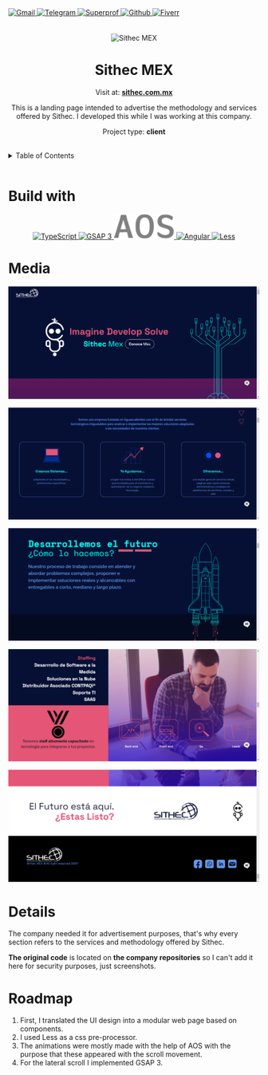 <div><a href='mailto:abelsotovaldez@gmail.com' target='_blank'>
                <img src='https://img.shields.io/static/v1?style=for-the-badge&message=Gmail&color=EA4335&logo=Gmail&logoColor=FFFFFF&label=' alt='Gmail' height='30px'/>
            </a><a href='https://t.me/NielsBored' target='_blank'>
                <img src='https://img.shields.io/static/v1?style=for-the-badge&message=Telegram&color=26A5E4&logo=Telegram&logoColor=FFFFFF&label=' alt='Telegram' height='30px'/>
            </a><a href='https://www.superprof.mx/estudiante-ingenieria-sistemas-computacionales-clases-programacion-nivel-preparatoria-universitario.html' target='_blank'>
                <img src='https://img.shields.io/static/v1?style=for-the-badge&message=Superprof&color=ff6363&logo=Superprof&logoColor=ff6363&label=&fontColor=ff6363' alt='Superprof' height='30px'/>
            </a><a href='https://github.com/Niels-Bored' target='_blank'>
                <img src='https://img.shields.io/static/v1?style=for-the-badge&message=GitHub&color=181717&logo=GitHub&logoColor=FFFFFF&label=' alt='Github' height='30px'/>
            </a><a href='https://es.fiverr.com/abelsotovaldez?up_rollout=tr' target='_blank'>
                <img src='https://img.shields.io/static/v1?style=for-the-badge&message=Fiverr&color=222222&logo=Fiverr&logoColor=1DBF73&label=' alt='Fiverr' height='30px'/>
            </a></div><div align='center'><br><br><img src='https://sithec.com.mx/assets/Images/logo_sithec_white.svg' alt='Sithec MEX' height='80px'/>

# Sithec MEX

Visit at: **[sithec.com.mx](https://sithec.com.mx/)**

This is a landing page intended to advertise the methodology and services offered by Sithec. I developed this while I was working at this company.

Project type: **client**

</div><br><details>
            <summary>Table of Contents</summary>
            <ol>
<li><a href='#buildwith'>Build With</a></li>
<li><a href='#media'>Media</a></li>
<li><a href='#details'>Details</a></li>
<li><a href='#roadmap'>Roadmap</a></li></ol>
        </details><br>

# Build with

<div align='center'><a href='https://www.typescriptlang.org/' target='_blank'> <img src='https://cdn.svgporn.com/logos/typescript-icon.svg' alt='TypeScript' title='TypeScript' height='50px'/> </a><a href='https://greensock.com/gsap/' target='_blank'> <img src='https://cdn.svgporn.com/logos/greensock-icon.svg' alt='GSAP 3' title='GSAP 3' height='50px'/> </a><a href='https://michalsnik.github.io/aos/' target='_blank'> <img src='https://raw.githubusercontent.com/DariHernandez/DariHernandez/main/imgs/aos.svg' alt='AOS' title='AOS' height='50px'/> </a><a href='https://angular.io/' target='_blank'> <img src='https://cdn.svgporn.com/logos/angular-icon.svg' alt='Angular' title='Angular' height='50px'/> </a><a href='https://lesscss.org/' target='_blank'> <img src='https://cdn.svgporn.com/logos/less.svg' alt='Less' title='Less' height='50px'/> </a></div>

# Media

![Header](https://github.com/Niels-Bored/Sithec-MEX/blob/master/images/1.png?raw=true)

![About Us](https://github.com/Niels-Bored/Sithec-MEX/blob/master/images/2.png?raw=true)

![How we work](https://github.com/Niels-Bored/Sithec-MEX/blob/master/images/3.png?raw=true)

![Services](https://github.com/Niels-Bored/Sithec-MEX/blob/master/images/4.png?raw=true)

![Footer](https://github.com/Niels-Bored/Sithec-MEX/blob/master/images/5.png?raw=true)

# Details

The company needed it for advertisement purposes, that's why every section refers to the services and methodology offered by Sithec.

**The original code** is located on **the company repositories** so I can't add it here for security purposes, just screenshots.

# Roadmap

1. First, I translated the UI design into a modular web page based on components. 
2. I used Less as a css pre-processor.
3. The animations were mostly made with the help of AOS with the purpose that these appeared with the scroll movement. 
4. For the lateral scroll I implemented GSAP 3.

